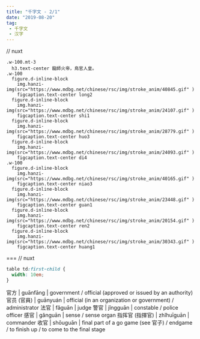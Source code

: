 ```yaml
---
title: "千字文 - 2/1"
date: "2019-08-20"
tag: 
 - 千字文
 - 汉字
---
```

// nuxt

```pug
.w-100.mt-3
  h3.text-center 龍師火帝，鳥官人皇。
.w-100
  figure.d-inline-block
    img.hanzi-img(src="https://www.mdbg.net/chinese/rsc/img/stroke_anim/40845.gif" )
    figcaption.text-center long2
  figure.d-inline-block
    img.hanzi-img(src="https://www.mdbg.net/chinese/rsc/img/stroke_anim/24107.gif" )
    figcaption.text-center shi1
  figure.d-inline-block
    img.hanzi-img(src="https://www.mdbg.net/chinese/rsc/img/stroke_anim/28779.gif" )
    figcaption.text-center huo3
  figure.d-inline-block
    img.hanzi-img(src="https://www.mdbg.net/chinese/rsc/img/stroke_anim/24093.gif" )
    figcaption.text-center di4
.w-100
  figure.d-inline-block
    img.hanzi-img(src="https://www.mdbg.net/chinese/rsc/img/stroke_anim/40165.gif" )
    figcaption.text-center niao3
  figure.d-inline-block
    img.hanzi-img(src="https://www.mdbg.net/chinese/rsc/img/stroke_anim/23448.gif" )
    figcaption.text-center guan1
  figure.d-inline-block
    img.hanzi-img(src="https://www.mdbg.net/chinese/rsc/img/stroke_anim/20154.gif" )
    figcaption.text-center ren2
  figure.d-inline-block
    img.hanzi-img(src="https://www.mdbg.net/chinese/rsc/img/stroke_anim/30343.gif" )
    figcaption.text-center huang1
```

===
// nuxt

```css
table td:first-child {
  width: 10em;
}
```

官方 | guānfāng | government / official (approved or issued by an authority)
官员 (官員) | guānyuán | official (in an organization or government) / administrator
法官 | fǎguān | judge
警官 | jǐngguān | constable / police officer
感官 | gǎnguān | sense / sense organ
指挥官 (指揮官) | zhǐhuīguān | commander
收官 | shōuguān | final part of a go game (see 官子) / endgame / to finish up / to come to the final stage
